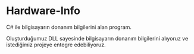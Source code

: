 # Hardware-Info

C# ile bilgisayarın donanım bilgilerini alan program.

Oluşturduğumuz DLL sayesinde bilgisayarın donanım bilgilerini alıyoruz ve istediğimiz projeye entegre edebiliyoruz.
